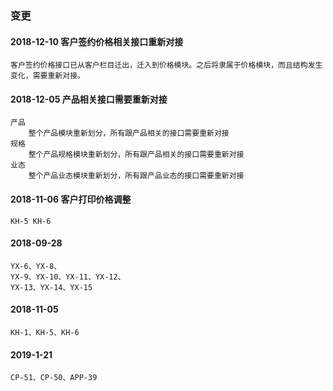 ### 变更

#### 2018-12-10 客户签约价格相关接口重新对接
    客户签约价格接口已从客户栏目迁出，迁入到价格模块。之后将隶属于价格模块，而且结构发生变化，需要重新对接。

#### 2018-12-05 产品相关接口需要重新对接
    产品
        整个产品模块重新划分，所有跟产品相关的接口需要重新对接
    规格
        整个产品规格模块重新划分，所有跟产品相关的接口需要重新对接
    业态
        整个产品业态模块重新划分，所有跟产品业态的接口需要重新对接

#### 2018-11-06 客户打印价格调整
    KH-5 KH-6
#### 2018-09-28
    YX-6、YX-8、
    YX-9、YX-10、YX-11、YX-12、
    YX-13、YX-14、YX-15

#### 2018-11-05
    KH-1、KH-5、KH-6   
    
#### 2019-1-21
    CP-51、CP-50、APP-39     